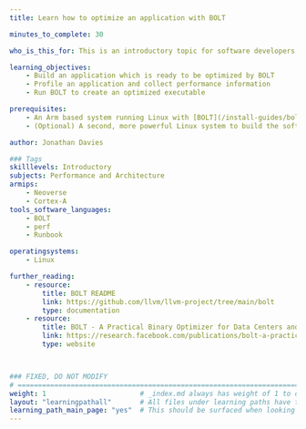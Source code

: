 ```yaml
---
title: Learn how to optimize an application with BOLT

minutes_to_complete: 30

who_is_this_for: This is an introductory topic for software developers who want to learn how to use BOLT on an Arm executable.

learning_objectives:
    - Build an application which is ready to be optimized by BOLT
    - Profile an application and collect performance information
    - Run BOLT to create an optimized executable

prerequisites:
    - An Arm based system running Linux with [BOLT](/install-guides/bolt/) and [Linux Perf](/install-guides/perf/) installed. The Linux kernel should be version 5.15 or later. Earlier kernel versions can be used, but some Linux Perf features may be limited or not available. For [SPE](./bolt-spe) the version should be 6.14 or later.
    - (Optional) A second, more powerful Linux system to build the software executable and run BOLT.

author: Jonathan Davies

### Tags
skilllevels: Introductory
subjects: Performance and Architecture
armips:
    - Neoverse
    - Cortex-A
tools_software_languages:
    - BOLT
    - perf
    - Runbook

operatingsystems:
    - Linux

further_reading:
    - resource:
        title: BOLT README
        link: https://github.com/llvm/llvm-project/tree/main/bolt
        type: documentation
    - resource:
        title: BOLT - A Practical Binary Optimizer for Data Centers and Beyond
        link: https://research.facebook.com/publications/bolt-a-practical-binary-optimizer-for-data-centers-and-beyond/
        type: website



### FIXED, DO NOT MODIFY
# ================================================================================
weight: 1                       # _index.md always has weight of 1 to order correctly
layout: "learningpathall"       # All files under learning paths have this same wrapper
learning_path_main_page: "yes"  # This should be surfaced when looking for related content. Only set for _index.md of learning path content.
---
```

